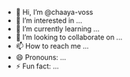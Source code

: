 - 👋 Hi, I’m @chaaya-voss
- 👀 I’m interested in ...
- 🌱 I’m currently learning ...
- 💞️ I’m looking to collaborate on ...
- 📫 How to reach me ...
- 😄 Pronouns: ...
- ⚡ Fun fact: ...

<!---
chaaya-voss/chaaya-voss is a ✨ special ✨ repository because its `README.md` (this file) appears on your GitHub profile.
You can click the Preview link to take a look at your changes.
--->
